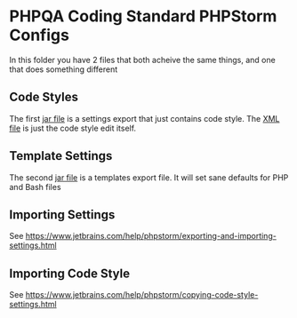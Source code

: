 # PHPQA Coding Standard PHPStorm Configs

In this folder you have 2 files that both acheive the same things, and one that does something different

## Code Styles

The first [jar file](./settings-code-style.jar) is a settings export that just contains code style.
The [XML file](./PHPQA_Code_Style_Scheme.xml) is just the code style edit itself.

## Template Settings

The second [jar file](./fileTemplates.jar) is a templates export file. It will set sane defaults for PHP and Bash files


## Importing Settings

See https://www.jetbrains.com/help/phpstorm/exporting-and-importing-settings.html

## Importing Code Style

See https://www.jetbrains.com/help/phpstorm/copying-code-style-settings.html
